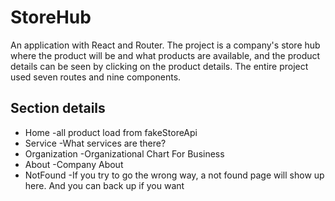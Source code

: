 # StoreHub
An application with React and Router. The project is a company's store hub where the product will be and what products are available, and the product details can be seen by clicking on the product details. The entire project used seven routes and nine components.

## Section details
* Home -all product load from fakeStoreApi
* Service -What services are there?
* Organization  -Organizational Chart For Business
* About  -Company About
* NotFound -If you try to go the wrong way, a not found page will show up here. And you can back up if you want
